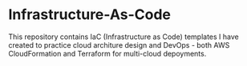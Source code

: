 # Infrastructure-As-Code

This repository contains IaC (Infrastructure as Code) templates I have created to practice cloud architure design and DevOps - both AWS CloudFormation and Terraform for multi-cloud depoyments.
